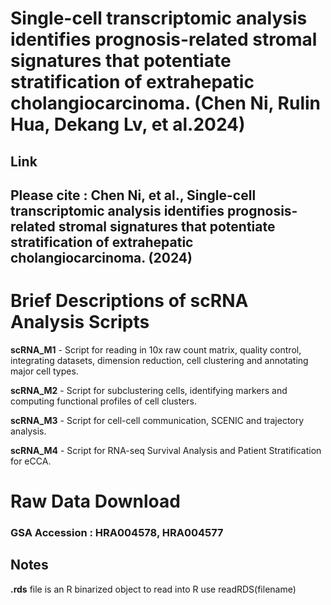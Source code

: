 # Single-cell transcriptomic analysis identifies prognosis-related stromal signatures that potentiate stratification of extrahepatic cholangiocarcinoma. (Chen Ni, Rulin Hua, Dekang Lv, et al.2024)

## **Link**

## Please cite : Chen Ni, et al., Single-cell transcriptomic analysis identifies prognosis-related stromal signatures that potentiate stratification of extrahepatic cholangiocarcinoma. (2024) <br/>

# Brief Descriptions of scRNA Analysis Scripts

**scRNA_M1** - Script for reading in 10x raw count matrix, quality control, integrating datasets, dimension reduction, cell clustering and annotating major cell types.

**scRNA_M2** - Script for subclustering cells, identifying markers and computing functional profiles of cell clusters.

**scRNA_M3** - Script for cell-cell communication, SCENIC and trajectory analysis.

**scRNA_M4** - Script for RNA-seq Survival Analysis and Patient Stratification for eCCA.


# Raw Data Download

### GSA Accession : HRA004578, HRA004577


## Notes

**.rds** file is an R binarized object to read into R use readRDS(filename)
